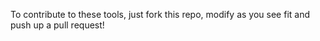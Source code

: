 To contribute to these tools, just fork this repo, modify as you see fit and push up a pull request!
